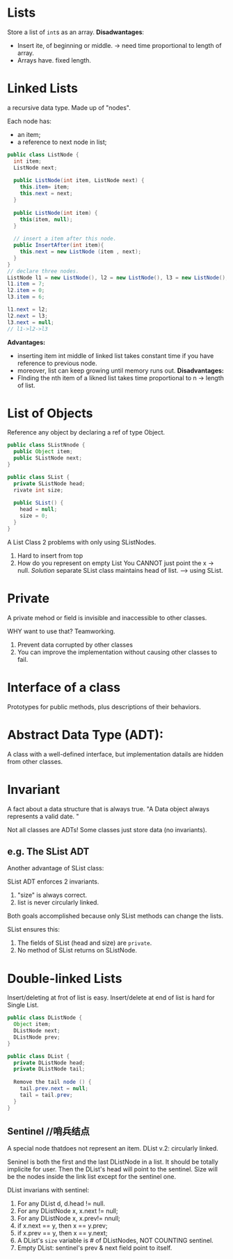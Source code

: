 # Lists
Store a list of `int`s as an array.
**Disadwantages**:
* Insert ite, of beginning or middle. -> need time proportional to length of array.
* Arrays have. fixed length.

# Linked Lists
a recursive data type.
Made up of "nodes".

Each node has:
* an item;
* a reference to next node in list;
```java
public class ListNode {
  int item;
  ListNode next;
  
  public ListNode(int item, ListNode next) {
    this.item= item;
    this.next = next;
  }
  
  public ListNode(int item) {
    this(item, null);
  }
  
  // insert a item after this node.
  public InsertAfter(int item){
    this.next = new ListNode (item , next);
  }
}
// declare three nodes.
ListNode l1 = new ListNode(), l2 = new ListNode(), l3 = new ListNode();
l1.item = 7;
l2.item = 0;
l3.item = 6;

l1.next = l2;
l2.next = l3;
l3.next = null;
// l1->l2->l3

```

**Advantages:**
* inserting item int middle of linked list takes constant time if you have reference to previous node.
* moreover, list can keep growing until memory runs out.
**Disadvantages:**
* FInding the nth item of a likned list takes time proportional to n -> length of list.

# List of Objects
Reference any object by declaring a ref of type Object.
```java
public class SListNnode {
  public Object item;
  public SListNode next;
}

public class SList {
  private SListNode head;
  rivate int size;
  
  public SList() {
    head = null;
    size = 0;
  }
}
```
A List Class
2 problems with only using SListNodes.
1. Hard to insert from top
2. How do you represent on empty List
  You CANNOT just point the x -> null.
  *Solution* separate SList class maintains head of list. --> using SList.
  
# Private
A private mehod or field is invisible and inaccessible to other classes.
  
WHY want to use that? Teamworking.
1. Prevent data corrupted by other classes
2. You can improve the implementation without causing other classes to fail.
  
  
# Interface of a class
Prototypes for public methods, plus descriptions of their behaviors.
  
# Abstract Data Type (ADT):
A class with a well-defined interface, but implementation datails are hidden from other classes.
 
# Invariant
A fact about a data structure that is always true.
"A Data object always represents a valid date. "
 
Not all classes are ADTs! Some classes just store data (no invariants). 
 
## e.g. The SList ADT

Another advantage of SList class:

SList ADT enforces 2 invariants.
1. "size" is always correct.
2. list is never circularly linked.

Both goals accomplished because only SList methods can change the lists.

SList ensures this:
1. The fields of SList (head and size) are `private`.
2. No method of SList returns on SListNode.

# Double-linked Lists
Insert/deleting at frot of list is easy.
Insert/delete at end of list is hard for Single List.

```java
public class DListNode {
  Object item;
  DListNode next;
  DListNode prev;
}

public class DList {
  private DListNode head;
  private DListNode tail;
  
  Remove the tail node () {
    tail.prev.next = null;
    tail = tail.prev;
  }
}
```
## Sentinel //哨兵结点
A special node thatdoes not represent an item.
DList v.2: circularly linked.

Seninel is both the first and the last DListNode in a list. It should be totally implicite for user.
Then the DList's head will point to the sentinel. Size will be the nodes inside the link list except for the sentinel one.

DList invarians with sentinel:
1. For any DList d, d.head != null.
2. For any DListNode x, x.next != null;
3. For any DListNode x, x.prev!= nnull;
4. if x.next == y, then x == y.prev;
5. if x.prev == y, then x == y.next;
6. A DList's `size` variable is # of DListNodes, NOT COUNTING sentinel.
7. Empty DList: sentinel's prev & next field point to itself.

